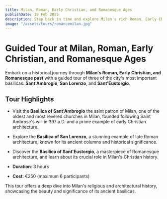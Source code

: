 ```yaml
---
title: Milan, Roman, Early Christian, and Romanesque Ages
publishDate: 19 Feb 2025
description: Step back in time and explore Milan's rich Roman, Early Christian, and Romanesque history with a guided tour of the iconic basilicas of Sant'Ambrogio, San Lorenzo and Sant'Eustorgio.
image: "/assets/tours/romancemilan.jpg"
---
```


# **Guided Tour at Milan, Roman, Early Christian, and Romanesque Ages**

Embark on a historical journey through **Milan's Roman, Early Christian, and Romanesque past** with a guided tour of three of the city's most important basilicas: **Sant'Ambrogio**, **San Lorenzo**, and **Sant'Eustorgio**.

## **Tour Highlights**
- Visit the **Basilica of Sant'Ambrogio** the saint patron of Milan, one of the oldest and most revered churches in Milan, founded following Saint Ambrose's will in 397 a.D. and a prime example of early Christian architecture.
- Explore the **Basilica of San Lorenzo**, a stunning example of late Roman architecture, known for its ancient columns and historical significance.
- Discover the **Basilica of Sant'Eustorgio**, a masterpiece of Romanesque architecture, and learn about its crucial role in Milan's Christian history.

- **Duration**: 3 hours  
- **Cost**: €250 (maximum 6 participants)  

This tour offers a deep dive into Milan's religious and architectural history, showcasing the beauty and significance of its ancient basilicas.

